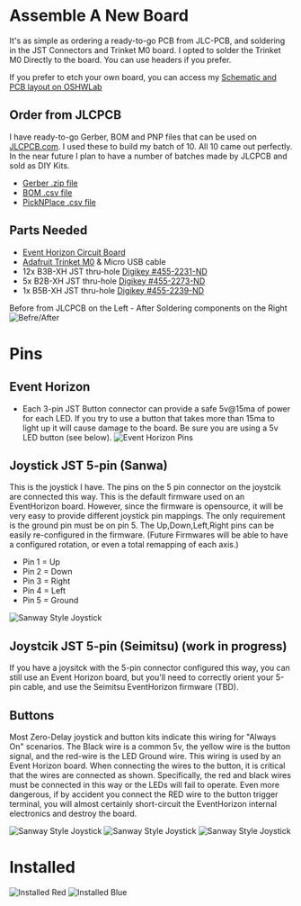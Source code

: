 
 # Assemble A New Board
 It's as simple as ordering a ready-to-go PCB from JLC-PCB, and soldering in the JST Connectors and Trinket M0 board.  I opted to solder the Trinket M0 Directly to the board. You can use headers if you prefer.
 
 If you prefer to etch your own board, you can access my [Schematic and PCB layout on OSHWLab](https://oshwlab.com/shaneapowell/arcadeilluminatev3)

## Order from JLCPCB
I have ready-to-go Gerber, BOM and PNP files that can be used on [JLCPCB.com](https://jlcpcb.com/).  I used these to build my batch of 10. All 10 came out perfectly. In the near future I plan to have a number of batches made by JLCPCB and sold as DIY Kits.
- [Gerber .zip file](docs/pcb_gerber.zip)
- [BOM .csv file](docs/pcb_bom.csv)
- [PickNPlace .csv file](docs/pcb_pnp.csv)

## Parts Needed
- [Event Horizon Circuit Board](https://oshwlab.com/shaneapowell/arcadeilluminatev3)
- [Adafruit Trinket M0](https://www.adafruit.com/product/3500) & Micro USB cable
- 12x B3B-XH JST thru-hole [Digikey #455-2231-ND](https://www.digikey.com/en/products/detail/jst-sales-america-inc/B3B-XH-AM(LF)(SN)/1651029)
- 5x B2B-XH JST thru-hole [Digikey #455-2273-ND](https://www.digikey.com/en/products/detail/jst-sales-america-inc/B2B-XH-AM(LF)(SN)/1016630)
- 1x B5B-XH JST thru-hole [Digikey #455-2239-ND](https://www.digikey.com/en/products/detail/jst-sales-america-inc/B5B-XH-AM(LF)(SN)/1651037)

Before from JLCPCB on the Left - After Soldering components on the Right
![Befre/After](board_bare_and_assembled.jpg)

 # Pins
 
 ## Event Horizon
 - Each 3-pin JST Button connector can provide a safe 5v@15ma of power for each LED.  If you try to use a button that takes more than 15ma to light up it will cause damage to the board.  Be sure you are using a 5v LED button (see below).
 ![Event Horizon Pins](pins_event_horizon.jpg)

 ## Joystick JST 5-pin (Sanwa)
 This is the joystick I have. The pins on the 5 pin connector on the joystcik are connected this way. This is the default firmware used on an EventHorizon board.  However, since the firmware is opensource, it will be very easy to provide different joystick pin mappings. The only requirement is the ground pin must be on pin 5. The Up,Down,Left,Right pins can be easily re-configured in the firmware.  (Future Firmwares will be able to have a configured rotation, or even a total remapping of each axis.)
 - Pin 1 = Up
 - Pin 2 = Down
 - Pin 3 = Right
 - Pin 4 = Left
 - Pin 5 = Ground

![Sanway Style Joystick](pins_joystick.jpg)
 
## Joystcik JST 5-pin (Seimitsu) (work in progress)
If you have a joysitck with the 5-pin connector configured this way, you can still use an Event Horizon board, but you'll need to correctly orient your 5-pin cable, and use the Seimitsu EventHorizon firmware (TBD).


## Buttons
Most Zero-Delay joystick and button kits indicate this wiring for "Always On" scenarios.  The Black wire is a common 5v, the yellow wire is the button signal, and the red-wire is the LED Ground wire.  This wiring is used by an Event Horizon board.  When connecting the wires to the button, it is critical that the wires are connected as shown.  Specifically, the red and black wires must be connected in this way or the LEDs will fail to operate. Even more dangerous, if by accident you connect the RED wire to the button trigger terminal, you will almost certainly short-circuit the EventHorizon internal electronics and destroy the board.

![Sanway Style Joystick](pins_button.jpg)
![Sanway Style Joystick](pins_button2.jpg)
![Sanway Style Joystick](pins_button3.jpg)

# Installed
![Installed Red](hardware_buttons_controller_installed_red.jpg)
![Installed Blue](hardware_buttons_controller_installed_blue.jpg)